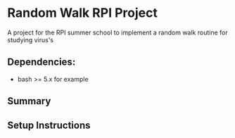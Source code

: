 # Random Walk RPI Project
A project for the RPI summer school to implement a random walk routine for studying virus's


## Dependencies:
* bash >= 5.x for example


## Summary


## Setup Instructions
